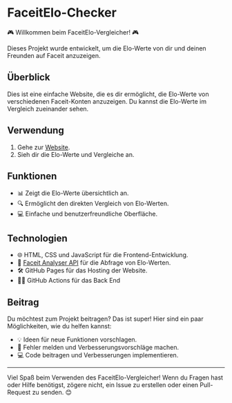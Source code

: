 # FaceitElo-Checker

🎮 Willkommen beim FaceitElo-Vergleicher! 🎮

Dieses Projekt wurde entwickelt, um die Elo-Werte von dir und deinen Freunden auf Faceit anzuzeigen.

## Überblick

Dies ist eine einfache Website, die es dir ermöglicht, die Elo-Werte von verschiedenen Faceit-Konten anzuzeigen. Du kannst die Elo-Werte im Vergleich zueinander sehen.

## Verwendung

1. Gehe zur [Website](https://roemmling.it/elo).
2. Sieh dir die Elo-Werte und Vergleiche an.

## Funktionen

- 📊 Zeigt die Elo-Werte übersichtlich an.
- 🔍 Ermöglicht den direkten Vergleich von Elo-Werten.
- 💻 Einfache und benutzerfreundliche Oberfläche.

## Technologien

- 🌐 HTML, CSS und JavaScript für die Frontend-Entwicklung.
- 🚀 [Faceit Analyser API](https://docs.faceitanalyser.com/) für die Abfrage von Elo-Werten.
- 🛠️ GitHub Pages für das Hosting der Website.
- 🏃‍♂️ GitHub Actions für das Back End 

## Beitrag

Du möchtest zum Projekt beitragen? Das ist super! Hier sind ein paar Möglichkeiten, wie du helfen kannst:

- 💡 Ideen für neue Funktionen vorschlagen.
- 🐛 Fehler melden und Verbesserungsvorschläge machen.
- 💻 Code beitragen und Verbesserungen implementieren.

---

Viel Spaß beim Verwenden des FaceitElo-Vergleicher! Wenn du Fragen hast oder Hilfe benötigst, zögere nicht, ein Issue zu erstellen oder einen Pull-Request zu senden. 😊
